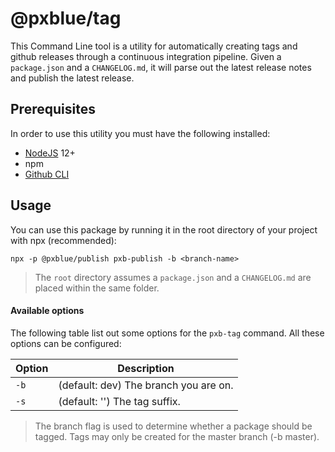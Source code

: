 # @pxblue/tag

This Command Line tool is a utility for automatically creating tags and github releases through a continuous integration pipeline.
Given a `package.json` and a `CHANGELOG.md`, it will parse out the latest release notes and publish the latest release.

## Prerequisites

In order to use this utility you must have the following installed:

-   [NodeJS](https://nodejs.org/en/download/) 12+
-   npm
-   [Github CLI](https://cli.github.com/)

## Usage

You can use this package by running it in the root directory of your project with npx (recommended):

```
npx -p @pxblue/publish pxb-publish -b <branch-name>
```

> The `root` directory assumes a `package.json` and a `CHANGELOG.md` are placed within the same folder.

#### Available options

The following table list out some options for the `pxb-tag` command. All these options can be configured:

| Option | Description                           |
| ------ | ------------------------------------- |
| `-b`   | (default: dev) The branch you are on. |
| `-s`   | (default: '') The tag suffix.         |

> The branch flag is used to determine whether a package should be tagged. Tags may only be created for the master branch (-b master).
